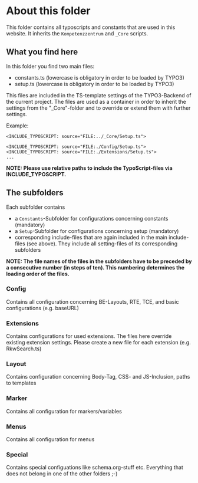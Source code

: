 # About this folder

This folder contains all typoscripts and constants that are used in this website.
It inherits the ```Kompetenzzentrum``` and ```_Core``` scripts.

## What you find here
In this folder you find two main files:
- constants.ts (lowercase is obligatory in order to be loaded by TYPO3)
- setup.ts (lowercase is obligatory in order to be loaded by TYPO3)

This files are included in the TS-template settings of the TYPO3-Backend of the current project.
The files are used as a container in order to inherit the settings from the "_Core"-folder and
to override or extend them with further settings.

Example:
```
<INCLUDE_TYPOSCRIPT: source="FILE:../_Core/Setup.ts">

<INCLUDE_TYPOSCRIPT: source="FILE:./Config/Setup.ts">
<INCLUDE_TYPOSCRIPT: source="FILE:./Extensions/Setup.ts">
...
```
**NOTE: Please use relative paths to include the TypoScript-files via INCLUDE_TYPOSCRIPT.**

## The subfolders

Each subfolder contains
- a ```Constants```-Subfolder for configurations concerning constants (mandatory)
- a ```Setup```-Subfolder for configurations concerning setup (mandatory)
- corresponding include-files that are again included in the main include-files (see above). They include
all setting-files of its corresponding subfolders

**NOTE: The file names of the files in the subfolders have to be preceded by a consecutive number (in steps of ten). This numbering determines the loading order of the files.**

### Config
Contains all configuration concerning BE-Layouts, RTE, TCE, and basic configurations (e.g. baseURL)

### Extensions
Contains configurations for used extensions. The files here override existing extension settings.
Please create a new file for each extension  (e.g. RkwSearch.ts)

### Layout
Contains configuration concerning Body-Tag, CSS- and JS-Inclusion, paths to templates

### Marker
Contains all configuration for markers/variables

### Menus
Contains all configuration for menus

### Special
Contains special configuations like schema.org-stuff etc. Everything that does not belong in one of the other folders ;-)